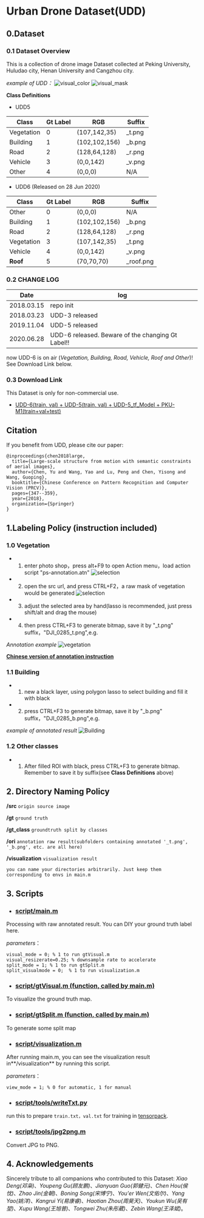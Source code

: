 # Urban Drone Dataset(UDD)

## 0.Dataset
### 0.1 Dataset Overview
This is a collection of drone image Dataset collected at Peking University, Huludao city, Henan University and Cangzhou city.

*example of UDD：*
![visual_color](img/DJI_0627_visual_color.png)
![visual_mask](img/DJI_0627_visual_mask.png)

**Class Definitions**

- UDD5

|   Class  |Gt Label|   RGB   |Suffix|
|----------|--------|---------|------|
|Vegetation|   0    |(107,142,35)|_t.png|
| Building |   1    |(102,102,156)|_b.png|
|  Road    |   2    |(128,64,128)|_r.png|
|  Vehicle |   3    |(0,0,142)|_v.png|
|  Other   |   4    |(0,0,0) | N/A |

- UDD6 (Released on 28 Jun 2020)

|   Class  |Gt Label|   RGB   |Suffix|
|----------|--------|---------|------|
|  Other   |   0    |(0,0,0) | N/A |
| Building |   1    |(102,102,156)|_b.png|
|  Road    |   2    |(128,64,128)|_r.png|
|Vegetation|   3    |(107,142,35)|_t.png|
|  Vehicle |   4    |(0,0,142)|_v.png|
| **Roof** |   5    |(70,70,70) |_roof.png|


### 0.2 CHANGE LOG

|   Date   |  log   |
|----------|--------|
|2018.03.15| repo init |
|2018.03.23| UDD-3 released |
|2019.11.04| UDD-5 released |
|2020.06.28| UDD-6 released. Beware of the changing Gt Label!! |

now UDD-6 is on air (*Vegetation, Building, Road, Vehicle, Roof and Other*)! See Download Link below.

### 0.3 Download Link

This Dataset is only for non-commercial use. 

- [UDD-6(train, val) + UDD-5(train, val) + UDD-5_tf_Model + PKU-M1(train+val+test)](https://drive.google.com/drive/folders/1x172jM6iF6SZjMB4jH8FVRgiuGcJDtIe?usp=sharing)


## Citation

If you benefit from UDD, please cite our paper:

```
@inproceedings{chen2018large,
  title={Large-scale structure from motion with semantic constraints of aerial images},
  author={Chen, Yu and Wang, Yao and Lu, Peng and Chen, Yisong and Wang, Guoping},
  booktitle={Chinese Conference on Pattern Recognition and Computer Vision (PRCV)},
  pages={347--359},
  year={2018},
  organization={Springer}
}
```


## 1.Labeling Policy (instruction included)
### 1.0 Vegetation
- 1. enter photo shop，press alt+F9 to open Action menu，load action script "ps-annotation.atn"
![selection](img/action.png)
- 2. open the src url, and press CTRL+F2，a raw mask of vegetation would be generated
![selection](img/selection.png)

- 3. adjust the selected area by hand(lasso is recommended, just press shift/alt and drag the mouse)
- 4. then press CTRL+F3 to generate bitmap, save it by "_t.png" suffix，"DJI_0285_t.png",e.g.

*Annotation example*
![vegetation](img/DJI_0285_t.png)

**[Chinese version of annotation instruction](ps-annotation.pdf)**

### 1.1 Building
- 1. new a black layer, using polygon lasso to select building and fill it with black
- 2. press CTRL+F3 to generate bitmap, save it by "_b.png" suffix，"DJI_0285_b.png",e.g.

*example of annotated result*
![Building](img/DJI_0285_b.png)

### 1.2 Other classes
- 1. After filled ROI with black, press CTRL+F3 to generate bitmap. Remember to save it by suffix(see **Class Definitions** above)


## 2. Directory Naming Policy

**/src**  ```origin source image```

**/gt**  ```ground truth```

**/gt_class** ```groundtruth split by classes```

**/ori**  ```annotation raw result(subfolders containing annotated '_t.png', '_b.png', etc. are all here)```

**/visualization** ```visualization result```
```
you can name your directories arbitrarily. Just keep them corresponding to envs in main.m
```


## 3. Scripts

- ### [script/main.m](script/main.m)
Processing with raw annotated result. You can DIY your ground truth label here.

*parameters*：
```
visual_mode = 0; % 1 to run gtVisual.m
visual_resizerate=0.25; % downsample rate to accelerate
split_mode = 1; % 1 to run gtSplit.m
split_visualmode = 0;  % 1 to run visualization.m
```

- ### [script/gtVisual.m (function, called by main.m)](script/gtVisual.m)

To visualize the ground truth map.

- ### [script/gtSplit.m (function, called by main.m)](script/gtSplit.m)

To generate some split map

- ### [script/visualization.m](script/visualization.m)

After running main.m, you can see the visualization result in**/visualization** by running this script.

*parameters*：
```
view_mode = 1; % 0 for automatic, 1 for manual
```

- ### [script/tools/writeTxt.py](script/tools/writeTxt.py)

run this to prepare ```train.txt，val.txt``` for training in [tensorpack](https://github.com/MarcWong/tensorpack).


- ### [script/tools/jpg2png.m](script/tools/jpg2png.m)

Convert JPG to PNG.


## 4. **Acknowledgements**

Sincerely tribute to all companions who contributed to this Dataset: *Xiao Deng(邓枭)*、*Youpeng Gu(顾友鹏)*、*Jianyuan Guo(郭健元)*、*Chen Hou(侯忱)*、*Zhao Jin(金朝)*、*Boning Song(宋博宁)*、*You'er Wen(文佑尔)*、*Yang Yao(姚洋)*、*Kangrui Yi(易康睿)*、*Haotian Zhou(周昊天)*、*Youkun Wu(吴有堃)*、*Xupu Wang(王旭普)*、*Tongwei Zhu(朱彤葳)*、*Zebin Wang(王泽斌)*。
